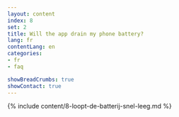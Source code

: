 ```yaml
---
layout: content
index: 8
set: 2
title: Will the app drain my phone battery?
lang: fr
contentLang: en
categories:
- fr
- faq

showBreadCrumbs: true
showContact: true
---
```

{% include content/8-loopt-de-batterij-snel-leeg.md %}
